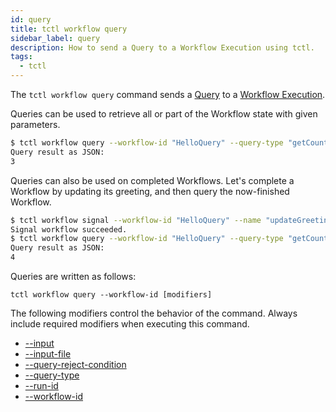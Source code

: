```yaml
---
id: query
title: tctl workflow query
sidebar_label: query
description: How to send a Query to a Workflow Execution using tctl.
tags:
  - tctl
---
```


The `tctl workflow query` command sends a [Query](/concepts/what-is-a-query) to a [Workflow Execution](/concepts/what-is-a-workflow-execution).

Queries can be used to retrieve all or part of the Workflow state with given parameters.

```bash
$ tctl workflow query --workflow-id "HelloQuery" --query-type "getCount"
Query result as JSON:
3
```

Queries can also be used on completed Workflows.
Let's complete a Workflow by updating its greeting, and then query the now-finished Workflow.

```bash
$ tctl workflow signal --workflow-id "HelloQuery" --name "updateGreeting" --input \"Bye\"
Signal workflow succeeded.
$ tctl workflow query --workflow-id "HelloQuery" --query-type "getCount"
Query result as JSON:
4
```

Queries are written as follows:

`tctl workflow query --workflow-id [modifiers]`

The following modifiers control the behavior of the command.
Always include required modifiers when executing this command.

- [--input](/temporal-cli/modifiers#--input)
- [--input-file](/temporal-cli/modifiers#--input-file)
- [--query-reject-condition](/temporal-cli/modifiers#--query-reject-condition)
- [--query-type](/temporal-cli/modifiers#--query-type)
- [--run-id](/temporal-cli/modifiers#--run-id)
- [--workflow-id](/temporal-cli/modifiers#--workflow-id)
